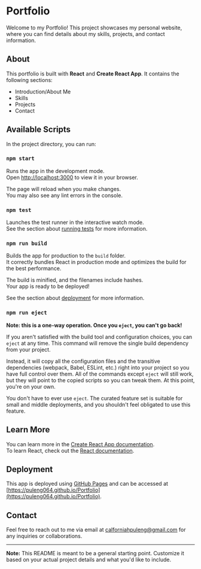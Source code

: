 # Portfolio

Welcome to my Portfolio! This project showcases my personal website, where you can find details about my skills, projects, and contact information.

## About

This portfolio is built with **React** and **Create React App**. It contains the following sections:
- Introduction/About Me
- Skills
- Projects
- Contact

## Available Scripts

In the project directory, you can run:

### `npm start`

Runs the app in the development mode.\
Open [http://localhost:3000](http://localhost:3000) to view it in your browser.

The page will reload when you make changes.\
You may also see any lint errors in the console.

### `npm test`

Launches the test runner in the interactive watch mode.\
See the section about [running tests](https://facebook.github.io/create-react-app/docs/running-tests) for more information.

### `npm run build`

Builds the app for production to the `build` folder.\
It correctly bundles React in production mode and optimizes the build for the best performance.

The build is minified, and the filenames include hashes.\
Your app is ready to be deployed!

See the section about [deployment](https://facebook.github.io/create-react-app/docs/deployment) for more information.

### `npm run eject`

**Note: this is a one-way operation. Once you `eject`, you can't go back!**

If you aren't satisfied with the build tool and configuration choices, you can `eject` at any time. This command will remove the single build dependency from your project.

Instead, it will copy all the configuration files and the transitive dependencies (webpack, Babel, ESLint, etc.) right into your project so you have full control over them. All of the commands except `eject` will still work, but they will point to the copied scripts so you can tweak them. At this point, you're on your own.

You don't have to ever use `eject`. The curated feature set is suitable for small and middle deployments, and you shouldn't feel obligated to use this feature.

## Learn More

You can learn more in the [Create React App documentation](https://facebook.github.io/create-react-app/docs/getting-started).\
To learn React, check out the [React documentation](https://reactjs.org/).

## Deployment

This app is deployed using [GitHub Pages](https://pages.github.com/) and can be accessed at [https://puleng064.github.io/Portfolio](https://puleng064.github.io/Portfolio).

## Contact

Feel free to reach out to me via email at [calforniahpuleng@gmail.com](mailto:calforniahpuleng@gmail.com) for any inquiries or collaborations.

---

**Note:** This README is meant to be a general starting point. Customize it based on your actual project details and what you'd like to include.
